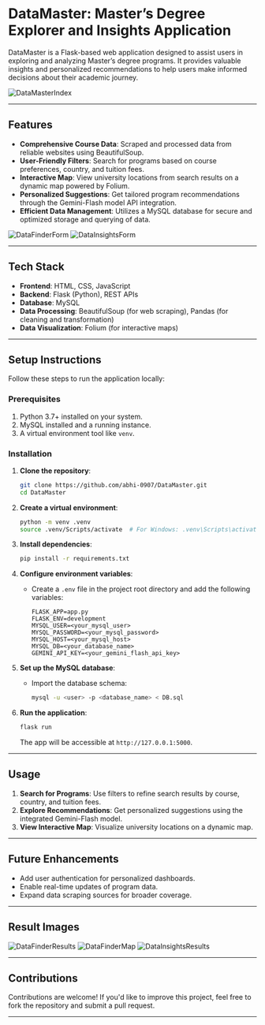 # DataMaster: Master’s Degree Explorer and Insights Application

DataMaster is a Flask-based web application designed to assist users in exploring and analyzing Master’s degree programs. It provides valuable insights and personalized recommendations to help users make informed decisions about their academic journey.  

![DataMasterIndex](https://github.com/user-attachments/assets/22ed0f48-ac84-4509-a7c1-71bffddfc821)


---

## Features

- **Comprehensive Course Data**: Scraped and processed data from reliable websites using BeautifulSoup.
- **User-Friendly Filters**: Search for programs based on course preferences, country, and tuition fees.
- **Interactive Map**: View university locations from search results on a dynamic map powered by Folium.
- **Personalized Suggestions**: Get tailored program recommendations through the Gemini-Flash model API integration.
- **Efficient Data Management**: Utilizes a MySQL database for secure and optimized storage and querying of data.

![DataFinderForm](https://github.com/user-attachments/assets/b6cb7c35-f062-413f-b8e7-df8c58c215af)
![DataInsightsForm](https://github.com/user-attachments/assets/dea82c10-207c-4624-b3fd-9c579eb9c59a)


---

## Tech Stack

- **Frontend**: HTML, CSS, JavaScript  
- **Backend**: Flask (Python), REST APIs  
- **Database**: MySQL  
- **Data Processing**: BeautifulSoup (for web scraping), Pandas (for cleaning and transformation)  
- **Data Visualization**: Folium (for interactive maps)

---

## Setup Instructions

Follow these steps to run the application locally:

### Prerequisites
1. Python 3.7+ installed on your system.
2. MySQL installed and a running instance.
3. A virtual environment tool like `venv`.

### Installation

1. **Clone the repository**:
   ```bash
   git clone https://github.com/abhi-0907/DataMaster.git
   cd DataMaster
   ```

2. **Create a virtual environment**:
   ```bash
   python -m venv .venv
   source .venv/Scripts/activate  # For Windows: .venv\Scripts\activate
   ```

3. **Install dependencies**:
   ```bash
   pip install -r requirements.txt
   ```

4. **Configure environment variables**:
   - Create a `.env` file in the project root directory and add the following variables:
     ```plaintext
     FLASK_APP=app.py
     FLASK_ENV=development
     MYSQL_USER=<your_mysql_user>
     MYSQL_PASSWORD=<your_mysql_password>
     MYSQL_HOST=<your_mysql_host>
     MYSQL_DB=<your_database_name>
     GEMINI_API_KEY=<your_gemini_flash_api_key>
     ```

5. **Set up the MySQL database**:
   - Import the database schema:
     ```bash
     mysql -u <user> -p <database_name> < DB.sql
     ```

6. **Run the application**:
   ```bash
   flask run
   ```

   The app will be accessible at `http://127.0.0.1:5000`.

---

## Usage

1. **Search for Programs**: Use filters to refine search results by course, country, and tuition fees.
2. **Explore Recommendations**: Get personalized suggestions using the integrated Gemini-Flash model.
3. **View Interactive Map**: Visualize university locations on a dynamic map.

---

## Future Enhancements

- Add user authentication for personalized dashboards.
- Enable real-time updates of program data.
- Expand data scraping sources for broader coverage.

---

## Result Images

![DataFinderResults](https://github.com/user-attachments/assets/a249c05f-0719-4ece-abde-a3f26f9f9e97)
![DataFinderMap](https://github.com/user-attachments/assets/b45e9ea5-f0ee-481d-a6e3-1674e7b7bfc8)
![DataInsightsResults](https://github.com/user-attachments/assets/329f2bcb-b06d-469e-8218-69bce2b140e5)

---

## Contributions

Contributions are welcome! If you'd like to improve this project, feel free to fork the repository and submit a pull request.

---
